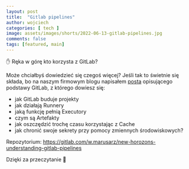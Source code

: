 ```yaml
---
layout: post
title:  "Gitlab pipelines"
author: wojciech
categories: [ tech ]
image: assets/images/shorts/2022-06-13-gitlab-pipelines.jpg
comments: false
tags: [featured, main]
---
```


✋ Ręka w górę kto korzysta z GitLab? 

Może chciałbyś dowiedzieć się czegoś więcej? Jeśli tak to świetnie się składa, bo na naszym firmowym blogu napisałem
[posta](https://nexocode.com/blog/posts/understanding-principles-of-gitlab-ci-cd-pipelines) opisującego
podstawy GitLab, z którego dowiesz się:

- jak GitLab buduje projekty
- jak działają Runnery
- jaką funkcję pełnią Executory
- czym są Artefakty
- jak oszczędzić trochę czasu korzystając z Cache
- jak chronić swoje sekrety przy pomocy zmiennych środowiskowych?

Repozytorium: https://gitlab.com/w.marusarz/new-horozons-understanding-gitlab-pipelines

Dzięki za przeczytanie 🤗

